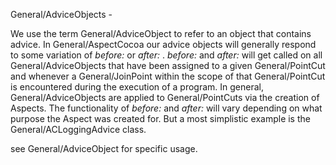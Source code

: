General/AdviceObjects - 

We use the term General/AdviceObject to refer to an object that contains advice.  In General/AspectCocoa our advice objects will generally respond to some variation of *before:* or *after:* .  *before:* and *after:* will get called on all General/AdviceObjects that have been assigned to a given General/PointCut and whenever a General/JoinPoint within the scope of that General/PointCut is encountered during the execution of a program.  In general, General/AdviceObjects are applied to General/PointCuts via the creation of Aspects.  The functionality of *before:* and *after:* will vary depending on what purpose the Aspect was created for.  But a most simplistic example is the General/ACLoggingAdvice class.

see General/AdviceObject for specific usage.